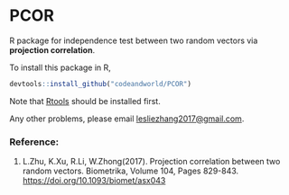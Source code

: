 # PCOR
R package for independence test between two random vectors via **projection correlation**.

To install this package in R, 
```R
devtools::install_github("codeandworld/PCOR")
```
Note that [Rtools](https://cran.r-project.org/bin/windows/Rtools/) should be installed first.


Any other problems, please email lesliezhang2017@gmail.com.

### Reference:
1. L.Zhu, K.Xu, R.Li, W.Zhong(2017). Projection correlation between two random vectors. Biometrika, Volume 104, Pages 829-843. https://doi.org/10.1093/biomet/asx043

